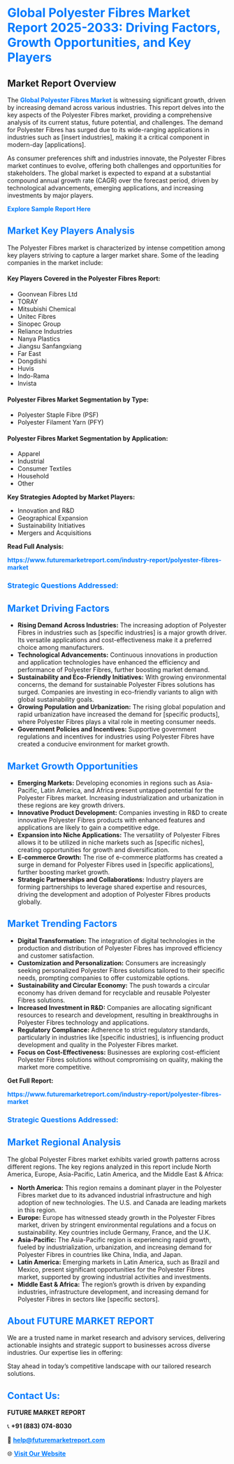 <h1 style="color: #007BFF;">Global Polyester Fibres Market Report 2025-2033: Driving Factors, Growth Opportunities, and Key Players</h1>

<section id="overview">
<h2>Market Report Overview</h2>
<p>The <a href="https://www.futuremarketreport.com/industry-report/polyester-fibres-market" style="color: #007BFF; text-decoration: none;"><strong>Global Polyester Fibres Market</strong></a> is witnessing significant growth, driven by increasing demand across various industries. This report delves into the key aspects of the Polyester Fibres market, providing a comprehensive analysis of its current status, future potential, and challenges. The demand for Polyester Fibres has surged due to its wide-ranging applications in industries such as [insert industries], making it a critical component in modern-day [applications].</p>
<p>As consumer preferences shift and industries innovate, the Polyester Fibres market continues to evolve, offering both challenges and opportunities for stakeholders. The global market is expected to expand at a substantial compound annual growth rate (CAGR) over the forecast period, driven by technological advancements, emerging applications, and increasing investments by major players.</p>
</section>

<section id="overview">
<p><a href="https://www.futuremarketreport.com/request-sample/reportId=104812" style="color: #007BFF; text-decoration: none;"><strong>Explore Sample Report Here</strong></a></p>
</section>

<section id="key-players">
<h2 style="color: #007BFF;">Market Key Players Analysis</h2>
<p>The Polyester Fibres market is characterized by intense competition among key players striving to capture a larger market share. Some of the leading companies in the market include:</p>
<h4>Key Players Covered in the Polyester Fibres Report:</h4>
<ul><li>Goonvean Fibres Ltd</li><li>TORAY</li><li>Mitsubishi Chemical</li><li>Unitec Fibres</li><li>Sinopec Group</li><li>Reliance Industries</li><li>Nanya Plastics</li><li>Jiangsu Sanfangxiang</li><li>Far East</li><li>Dongdishi</li><li>Huvis</li><li>Indo-Rama</li><li>Invista</li></ul>
<h4>Polyester Fibres Market Segmentation by Type:</h4>
<ul><li>Polyester Staple Fibre (PSF)</li><li>Polyester Filament Yarn (PFY)</li></ul>

<h4>Polyester Fibres Market Segmentation by Application:</h4>
<ul><li>Apparel</li><li>Industrial</li><li>Consumer Textiles</li><li>Household</li><li>Other</li></ul>
<p><strong>Key Strategies Adopted by Market Players:</strong></p>
<ul>
<li>Innovation and R&D</li>
<li>Geographical Expansion</li>
<li>Sustainability Initiatives</li>
<li>Mergers and Acquisitions</li>
</ul>
</section>

<section>
<p><strong>Read Full Analysis: </strong></p><a href="https://www.futuremarketreport.com/industry-report/polyester-fibres-market" style="color: #007BFF; text-decoration: none;"><strong>https://www.futuremarketreport.com/industry-report/polyester-fibres-market</strong></a>
<h3 style="color: #007BFF;">Strategic Questions Addressed:</h3>
</section>

<section id="driving-factors">
<h2 style="color: #007BFF;">Market Driving Factors</h2>
<ul>
<li><strong>Rising Demand Across Industries:</strong> The increasing adoption of Polyester Fibres in industries such as [specific industries] is a major growth driver. Its versatile applications and cost-effectiveness make it a preferred choice among manufacturers.</li>
<li><strong>Technological Advancements:</strong> Continuous innovations in production and application technologies have enhanced the efficiency and performance of Polyester Fibres, further boosting market demand.</li>
<li><strong>Sustainability and Eco-Friendly Initiatives:</strong> With growing environmental concerns, the demand for sustainable Polyester Fibres solutions has surged. Companies are investing in eco-friendly variants to align with global sustainability goals.</li>
<li><strong>Growing Population and Urbanization:</strong> The rising global population and rapid urbanization have increased the demand for [specific products], where Polyester Fibres plays a vital role in meeting consumer needs.</li>
<li><strong>Government Policies and Incentives:</strong> Supportive government regulations and incentives for industries using Polyester Fibres have created a conducive environment for market growth.</li>
</ul>
</section>

<section id="growth-opportunities">
<h2 style="color: #007BFF;">Market Growth Opportunities</h2>
<ul>
<li><strong>Emerging Markets:</strong> Developing economies in regions such as Asia-Pacific, Latin America, and Africa present untapped potential for the Polyester Fibres market. Increasing industrialization and urbanization in these regions are key growth drivers.</li>
<li><strong>Innovative Product Development:</strong> Companies investing in R&D to create innovative Polyester Fibres products with enhanced features and applications are likely to gain a competitive edge.</li>
<li><strong>Expansion into Niche Applications:</strong> The versatility of Polyester Fibres allows it to be utilized in niche markets such as [specific niches], creating opportunities for growth and diversification.</li>
<li><strong>E-commerce Growth:</strong> The rise of e-commerce platforms has created a surge in demand for Polyester Fibres used in [specific applications], further boosting market growth.</li>
<li><strong>Strategic Partnerships and Collaborations:</strong> Industry players are forming partnerships to leverage shared expertise and resources, driving the development and adoption of Polyester Fibres products globally.</li>
</ul>
</section>

<section id="trending-factors">
<h2 style="color: #007BFF;">Market Trending Factors</h2>
<ul>
<li><strong>Digital Transformation:</strong> The integration of digital technologies in the production and distribution of Polyester Fibres has improved efficiency and customer satisfaction.</li>
<li><strong>Customization and Personalization:</strong> Consumers are increasingly seeking personalized Polyester Fibres solutions tailored to their specific needs, prompting companies to offer customizable options.</li>
<li><strong>Sustainability and Circular Economy:</strong> The push towards a circular economy has driven demand for recyclable and reusable Polyester Fibres solutions.</li>
<li><strong>Increased Investment in R&D:</strong> Companies are allocating significant resources to research and development, resulting in breakthroughs in Polyester Fibres technology and applications.</li>
<li><strong>Regulatory Compliance:</strong> Adherence to strict regulatory standards, particularly in industries like [specific industries], is influencing product development and quality in the Polyester Fibres market.</li>
<li><strong>Focus on Cost-Effectiveness:</strong> Businesses are exploring cost-efficient Polyester Fibres solutions without compromising on quality, making the market more competitive.</li>
</ul>
</section>

<section>
<p><strong>Get Full Report: </strong></p><a href="https://www.futuremarketreport.com/industry-report/polyester-fibres-market" style="color: #007BFF; text-decoration: none;"><strong>https://www.futuremarketreport.com/industry-report/polyester-fibres-market</strong></a>
<h3 style="color: #007BFF;">Strategic Questions Addressed:</h3>
</section>


<section id="regional-analysis">
<h2 style="color: #007BFF;">Market Regional Analysis</h2>
<p>The global Polyester Fibres market exhibits varied growth patterns across different regions. The key regions analyzed in this report include North America, Europe, Asia-Pacific, Latin America, and the Middle East & Africa:</p>
<ul>
<li><strong>North America:</strong> This region remains a dominant player in the Polyester Fibres market due to its advanced industrial infrastructure and high adoption of new technologies. The U.S. and Canada are leading markets in this region.</li>
<li><strong>Europe:</strong> Europe has witnessed steady growth in the Polyester Fibres market, driven by stringent environmental regulations and a focus on sustainability. Key countries include Germany, France, and the U.K.</li>
<li><strong>Asia-Pacific:</strong> The Asia-Pacific region is experiencing rapid growth, fueled by industrialization, urbanization, and increasing demand for Polyester Fibres in countries like China, India, and Japan.</li>
<li><strong>Latin America:</strong> Emerging markets in Latin America, such as Brazil and Mexico, present significant opportunities for the Polyester Fibres market, supported by growing industrial activities and investments.</li>
<li><strong>Middle East & Africa:</strong> The region’s growth is driven by expanding industries, infrastructure development, and increasing demand for Polyester Fibres in sectors like [specific sectors].</li>
</ul>
</section>

<footer>
<h2 style="color: #007BFF;">About FUTURE MARKET REPORT</h2>
<p>We are a trusted name in market research and advisory services, delivering actionable insights and strategic support to businesses across diverse industries. Our expertise lies in offering:</p>

<p>Stay ahead in today’s competitive landscape with our tailored research solutions.</p>

<h2 style="color: #007BFF;">Contact Us:</h2>
<p><strong>FUTURE MARKET REPORT</strong></p>
<p>📞 <strong>+91 (883) 074-8030</strong></p>
<p>📧 <strong><a href="mailto:help@futuremarketreport.com" style="color: #007BFF;">help@futuremarketreport.com</a></strong></p>
<p>🌐 <strong><a href="https://www.futuremarketreport.com/" style="color: #007BFF;">Visit Our Website</a></strong></p>
</footer>